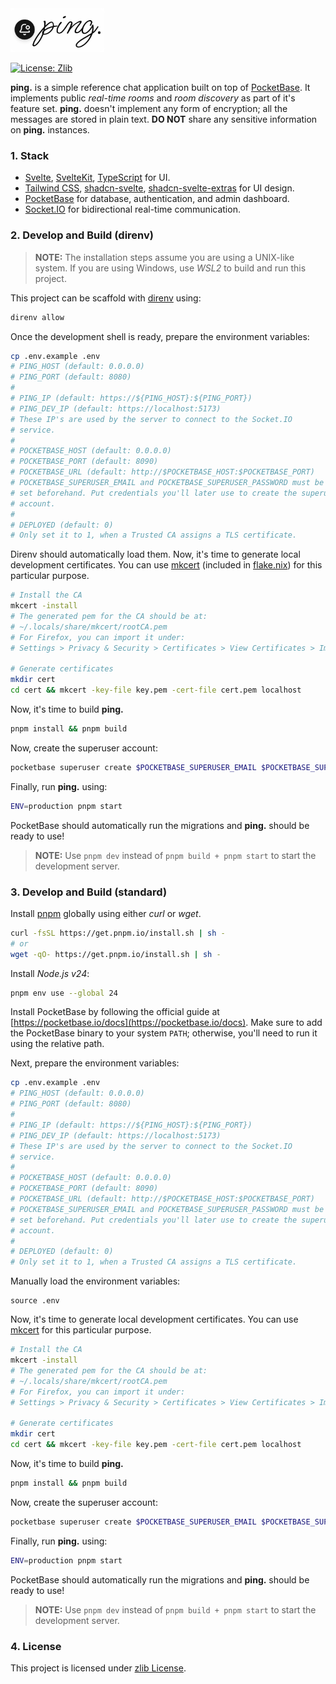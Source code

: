 <img src="static/logo.png" alt="ping." width="150">

[![License: Zlib](https://img.shields.io/badge/License-Zlib-lightgrey.svg)](https://opensource.org/licenses/Zlib)

**ping.** is a simple reference chat application built on top of
[PocketBase](https://pocketbase.io). It implements public _real-time rooms_ and
_room discovery_ as part of it's feature set. **ping.** doesn't implement any
form of encryption; all the messages are stored in plain text. **DO NOT** share
any sensitive information on **ping.** instances.

### 1. Stack

- [Svelte](https://svelte.dev/docs/svelte/overview),
  [SvelteKit](https://svelte.dev/docs/kit/introduction),
  [TypeScript](https://www.typescriptlang.org) for UI.
- [Tailwind CSS](https://tailwindcss.com),
  [shadcn-svelte](https://shadcn-svelte.com),
  [shadcn-svelte-extras](https://www.shadcn-svelte-extras.com) for UI design.
- [PocketBase](https://pocketbase.io) for database, authentication, and admin
  dashboard.
- [Socket.IO](https://socket.io) for bidirectional real-time communication.

### 2. Develop and Build (direnv)

> **NOTE:** The installation steps assume you are using a UNIX-like system. If
> you are using Windows, use _WSL2_ to build and run this project.

This project can be scaffold with [direnv](https://direnv.net) using:

```sh
direnv allow
```

Once the development shell is ready, prepare the environment variables:

```sh
cp .env.example .env
# PING_HOST (default: 0.0.0.0)
# PING_PORT (default: 8080)
#
# PING_IP (default: https://${PING_HOST}:${PING_PORT})
# PING_DEV_IP (default: https://localhost:5173)
# These IP's are used by the server to connect to the Socket.IO
# service.
#
# POCKETBASE_HOST (default: 0.0.0.0)
# POCKETBASE_PORT (default: 8090)
# POCKETBASE_URL (default: http://$POCKETBASE_HOST:$POCKETBASE_PORT)
# POCKETBASE_SUPERUSER_EMAIL and POCKETBASE_SUPERUSER_PASSWORD must be
# set beforehand. Put credentials you'll later use to create the superuser
# account.
#
# DEPLOYED (default: 0)
# Only set it to 1, when a Trusted CA assigns a TLS certificate.
```

Direnv should automatically load them. Now, it's time to generate local
development certificates. You can use
[mkcert](https://github.com/FiloSottile/mkcert) (included in
[flake.nix](/flake.nix)) for this particular purpose.

```sh
# Install the CA
mkcert -install
# The generated pem for the CA should be at:
# ~/.locals/share/mkcert/rootCA.pem
# For Firefox, you can import it under:
# Settings > Privacy & Security > Certificates > View Certificates > Import

# Generate certificates
mkdir cert
cd cert && mkcert -key-file key.pem -cert-file cert.pem localhost
```

Now, it's time to build **ping.**

```sh
pnpm install && pnpm build
```

Now, create the superuser account:

```sh
pocketbase superuser create $POCKETBASE_SUPERUSER_EMAIL $POCKETBASE_SUPERUSER_PASSWORD
```

Finally, run **ping.** using:

```sh
ENV=production pnpm start
```

PocketBase should automatically run the migrations and **ping.** should be ready
to use!

> **NOTE:** Use `pnpm dev` instead of `pnpm build + pnpm start` to start
> the development server.

### 3. Develop and Build (standard)

Install [pnpm](https://pnpm.io) globally using either _curl_ or _wget_.

```sh
curl -fsSL https://get.pnpm.io/install.sh | sh -
# or
wget -qO- https://get.pnpm.io/install.sh | sh -
```

Install _Node.js v24_:

```sh
pnpm env use --global 24
```

Install PocketBase by following the official guide at
[https://pocketbase.io/docs](https://pocketbase.io/docs). Make sure to add the
PocketBase binary to your system `PATH`; otherwise, you'll need to run it using
the relative path.

Next, prepare the environment variables:

```sh
cp .env.example .env
# PING_HOST (default: 0.0.0.0)
# PING_PORT (default: 8080)
#
# PING_IP (default: https://${PING_HOST}:${PING_PORT})
# PING_DEV_IP (default: https://localhost:5173)
# These IP's are used by the server to connect to the Socket.IO
# service.
#
# POCKETBASE_HOST (default: 0.0.0.0)
# POCKETBASE_PORT (default: 8090)
# POCKETBASE_URL (default: http://$POCKETBASE_HOST:$POCKETBASE_PORT)
# POCKETBASE_SUPERUSER_EMAIL and POCKETBASE_SUPERUSER_PASSWORD must be
# set beforehand. Put credentials you'll later use to create the superuser
# account.
#
# DEPLOYED (default: 0)
# Only set it to 1, when a Trusted CA assigns a TLS certificate.
```

Manually load the environment variables:

```
source .env
```

Now, it's time to generate local development certificates. You can use
[mkcert](https://github.com/FiloSottile/mkcert) for this particular purpose.

```sh
# Install the CA
mkcert -install
# The generated pem for the CA should be at:
# ~/.locals/share/mkcert/rootCA.pem
# For Firefox, you can import it under:
# Settings > Privacy & Security > Certificates > View Certificates > Import

# Generate certificates
mkdir cert
cd cert && mkcert -key-file key.pem -cert-file cert.pem localhost
```

Now, it's time to build **ping.**

```sh
pnpm install && pnpm build
```

Now, create the superuser account:

```sh
pocketbase superuser create $POCKETBASE_SUPERUSER_EMAIL $POCKETBASE_SUPERUSER_PASSWORD
```

Finally, run **ping.** using:

```sh
ENV=production pnpm start
```

PocketBase should automatically run the migrations and **ping.** should be ready
to use!

> **NOTE:** Use `pnpm dev` instead of `pnpm build + pnpm start` to start
> the development server.

### 4. License

This project is licensed under [zlib License](/LICENSE).
